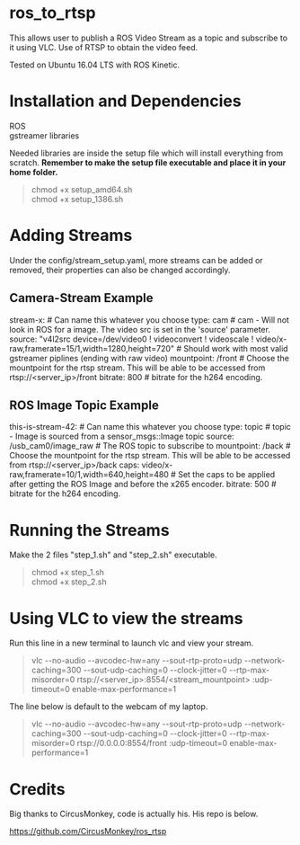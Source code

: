 # ros_to_rtsp

This allows user to publish a ROS Video Stream as a topic and subscribe to it using VLC.
Use of RTSP to obtain the video feed.

Tested on Ubuntu 16.04 LTS with ROS Kinetic.


# Installation and Dependencies

ROS <br>
gstreamer libraries

Needed libraries are inside the setup file which will install everything from scratch.
**Remember to make the setup file executable and place it in your home folder.**
> chmod +x setup_amd64.sh <br> 
> chmod +x setup_1386.sh <br>

# Adding Streams

Under the config/stream_setup.yaml, more streams can be added or removed, their properties can also 
be changed accordingly. 

## Camera-Stream Example

  stream-x:                 # Can name this whatever you choose
    type: cam               # cam - Will not look in ROS for a image. The video src is set in the 'source' parameter.
    source: "v4l2src device=/dev/video0 ! videoconvert ! videoscale ! video/x-raw,framerate=15/1,width=1280,height=720"  # Should work with most valid gstreamer piplines (ending with raw video) 
    mountpoint: /front      # Choose the mountpoint for the rtsp stream. This will be able to be accessed from rtsp://<server_ip>/front
    bitrate: 800            # bitrate for the h264 encoding.

## ROS Image Topic Example

  this-is-stream-42:        # Can name this whatever you choose
    type: topic             # topic - Image is sourced from a sensor_msgs::Image topic
    source: /usb_cam0/image_raw  # The ROS topic to subscribe to
    mountpoint: /back      # Choose the mountpoint for the rtsp stream. This will be able to be accessed from rtsp://<server_ip>/back
    caps: video/x-raw,framerate=10/1,width=640,height=480  # Set the caps to be applied after getting the ROS Image and before the x265 encoder.
    bitrate: 500            # bitrate for the h264 encoding.
    

# Running the Streams

Make the 2 files "step_1.sh" and "step_2.sh" executable. 
> chmod +x step_1.sh <br>
> chmod +x step_2.sh

# Using VLC to view the streams

Run this line in a new terminal to launch vlc and view your stream. 

> vlc --no-audio --avcodec-hw=any --sout-rtp-proto=udp --network-caching=300 --sout-udp-caching=0 --clock-jitter=0 --rtp-max-misorder=0 rtsp://<server_ip>:8554/<stream_mountpoint> :udp-timeout=0 enable-max-performance=1

The line below is default to the webcam of my laptop.

> vlc --no-audio --avcodec-hw=any --sout-rtp-proto=udp --network-caching=300 --sout-udp-caching=0 --clock-jitter=0 --rtp-max-misorder=0 rtsp://0.0.0.0:8554/front :udp-timeout=0 enable-max-performance=1


# Credits

Big thanks to CircusMonkey, code is actually his. His repo is below. 

https://github.com/CircusMonkey/ros_rtsp
